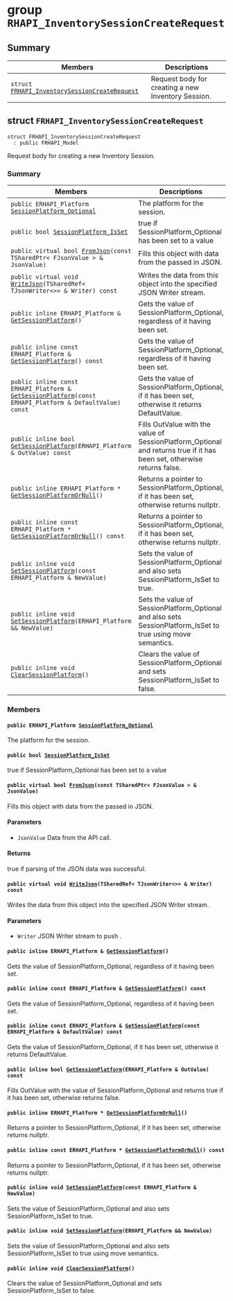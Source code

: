 # group `RHAPI_InventorySessionCreateRequest` <a id="group__RHAPI__InventorySessionCreateRequest"></a>

## Summary

 Members                        | Descriptions                                
--------------------------------|---------------------------------------------
`struct `[`FRHAPI_InventorySessionCreateRequest`](#structFRHAPI__InventorySessionCreateRequest) | Request body for creating a new Inventory Session.

## struct `FRHAPI_InventorySessionCreateRequest` <a id="structFRHAPI__InventorySessionCreateRequest"></a>

```
struct FRHAPI_InventorySessionCreateRequest
  : public FRHAPI_Model
```

Request body for creating a new Inventory Session.

### Summary

 Members                        | Descriptions                                
--------------------------------|---------------------------------------------
`public ERHAPI_Platform `[`SessionPlatform_Optional`](#structFRHAPI__InventorySessionCreateRequest_1a3ce3d37c36fd64abb0c9f2ac71c7de0b) | The platform for the session.
`public bool `[`SessionPlatform_IsSet`](#structFRHAPI__InventorySessionCreateRequest_1ab4b7db4ec8fc04e689de59d6277dd7fd) | true if SessionPlatform_Optional has been set to a value
`public virtual bool `[`FromJson`](#structFRHAPI__InventorySessionCreateRequest_1a0ad9b032707d5e257a32fdb6b775ba2a)`(const TSharedPtr< FJsonValue > & JsonValue)` | Fills this object with data from the passed in JSON.
`public virtual void `[`WriteJson`](#structFRHAPI__InventorySessionCreateRequest_1ac9b911adc322b031836db578fd705c6f)`(TSharedRef< TJsonWriter<>> & Writer) const` | Writes the data from this object into the specified JSON Writer stream.
`public inline ERHAPI_Platform & `[`GetSessionPlatform`](#structFRHAPI__InventorySessionCreateRequest_1a399a8e0b4eff8aa1b5e32465b09bcd1a)`()` | Gets the value of SessionPlatform_Optional, regardless of it having been set.
`public inline const ERHAPI_Platform & `[`GetSessionPlatform`](#structFRHAPI__InventorySessionCreateRequest_1a71d76d23f6e179dd66d70bf12320b279)`() const` | Gets the value of SessionPlatform_Optional, regardless of it having been set.
`public inline const ERHAPI_Platform & `[`GetSessionPlatform`](#structFRHAPI__InventorySessionCreateRequest_1ad83246843db2f5a6cbad43766265996f)`(const ERHAPI_Platform & DefaultValue) const` | Gets the value of SessionPlatform_Optional, if it has been set, otherwise it returns DefaultValue.
`public inline bool `[`GetSessionPlatform`](#structFRHAPI__InventorySessionCreateRequest_1acbb25e0e1ca49d59732c2f58fa7ce40b)`(ERHAPI_Platform & OutValue) const` | Fills OutValue with the value of SessionPlatform_Optional and returns true if it has been set, otherwise returns false.
`public inline ERHAPI_Platform * `[`GetSessionPlatformOrNull`](#structFRHAPI__InventorySessionCreateRequest_1a6b04a45761ddcd173be6bd2f1663b9e4)`()` | Returns a pointer to SessionPlatform_Optional, if it has been set, otherwise returns nullptr.
`public inline const ERHAPI_Platform * `[`GetSessionPlatformOrNull`](#structFRHAPI__InventorySessionCreateRequest_1aa24dff40feb38b6811dbdb940b04c681)`() const` | Returns a pointer to SessionPlatform_Optional, if it has been set, otherwise returns nullptr.
`public inline void `[`SetSessionPlatform`](#structFRHAPI__InventorySessionCreateRequest_1ab36307f16aaf8703733e9f5d40e66aef)`(const ERHAPI_Platform & NewValue)` | Sets the value of SessionPlatform_Optional and also sets SessionPlatform_IsSet to true.
`public inline void `[`SetSessionPlatform`](#structFRHAPI__InventorySessionCreateRequest_1a671e38468880d24200c3234687ed1811)`(ERHAPI_Platform && NewValue)` | Sets the value of SessionPlatform_Optional and also sets SessionPlatform_IsSet to true using move semantics.
`public inline void `[`ClearSessionPlatform`](#structFRHAPI__InventorySessionCreateRequest_1aad55a63e039262d87c1dd0715bd54d71)`()` | Clears the value of SessionPlatform_Optional and sets SessionPlatform_IsSet to false.

### Members

#### `public ERHAPI_Platform `[`SessionPlatform_Optional`](#structFRHAPI__InventorySessionCreateRequest_1a3ce3d37c36fd64abb0c9f2ac71c7de0b) <a id="structFRHAPI__InventorySessionCreateRequest_1a3ce3d37c36fd64abb0c9f2ac71c7de0b"></a>

The platform for the session.

#### `public bool `[`SessionPlatform_IsSet`](#structFRHAPI__InventorySessionCreateRequest_1ab4b7db4ec8fc04e689de59d6277dd7fd) <a id="structFRHAPI__InventorySessionCreateRequest_1ab4b7db4ec8fc04e689de59d6277dd7fd"></a>

true if SessionPlatform_Optional has been set to a value

#### `public virtual bool `[`FromJson`](#structFRHAPI__InventorySessionCreateRequest_1a0ad9b032707d5e257a32fdb6b775ba2a)`(const TSharedPtr< FJsonValue > & JsonValue)` <a id="structFRHAPI__InventorySessionCreateRequest_1a0ad9b032707d5e257a32fdb6b775ba2a"></a>

Fills this object with data from the passed in JSON.

#### Parameters
* `JsonValue` Data from the API call.

#### Returns
true if parsing of the JSON data was successful.

#### `public virtual void `[`WriteJson`](#structFRHAPI__InventorySessionCreateRequest_1ac9b911adc322b031836db578fd705c6f)`(TSharedRef< TJsonWriter<>> & Writer) const` <a id="structFRHAPI__InventorySessionCreateRequest_1ac9b911adc322b031836db578fd705c6f"></a>

Writes the data from this object into the specified JSON Writer stream.

#### Parameters
* `Writer` JSON Writer stream to push .

#### `public inline ERHAPI_Platform & `[`GetSessionPlatform`](#structFRHAPI__InventorySessionCreateRequest_1a399a8e0b4eff8aa1b5e32465b09bcd1a)`()` <a id="structFRHAPI__InventorySessionCreateRequest_1a399a8e0b4eff8aa1b5e32465b09bcd1a"></a>

Gets the value of SessionPlatform_Optional, regardless of it having been set.

#### `public inline const ERHAPI_Platform & `[`GetSessionPlatform`](#structFRHAPI__InventorySessionCreateRequest_1a71d76d23f6e179dd66d70bf12320b279)`() const` <a id="structFRHAPI__InventorySessionCreateRequest_1a71d76d23f6e179dd66d70bf12320b279"></a>

Gets the value of SessionPlatform_Optional, regardless of it having been set.

#### `public inline const ERHAPI_Platform & `[`GetSessionPlatform`](#structFRHAPI__InventorySessionCreateRequest_1ad83246843db2f5a6cbad43766265996f)`(const ERHAPI_Platform & DefaultValue) const` <a id="structFRHAPI__InventorySessionCreateRequest_1ad83246843db2f5a6cbad43766265996f"></a>

Gets the value of SessionPlatform_Optional, if it has been set, otherwise it returns DefaultValue.

#### `public inline bool `[`GetSessionPlatform`](#structFRHAPI__InventorySessionCreateRequest_1acbb25e0e1ca49d59732c2f58fa7ce40b)`(ERHAPI_Platform & OutValue) const` <a id="structFRHAPI__InventorySessionCreateRequest_1acbb25e0e1ca49d59732c2f58fa7ce40b"></a>

Fills OutValue with the value of SessionPlatform_Optional and returns true if it has been set, otherwise returns false.

#### `public inline ERHAPI_Platform * `[`GetSessionPlatformOrNull`](#structFRHAPI__InventorySessionCreateRequest_1a6b04a45761ddcd173be6bd2f1663b9e4)`()` <a id="structFRHAPI__InventorySessionCreateRequest_1a6b04a45761ddcd173be6bd2f1663b9e4"></a>

Returns a pointer to SessionPlatform_Optional, if it has been set, otherwise returns nullptr.

#### `public inline const ERHAPI_Platform * `[`GetSessionPlatformOrNull`](#structFRHAPI__InventorySessionCreateRequest_1aa24dff40feb38b6811dbdb940b04c681)`() const` <a id="structFRHAPI__InventorySessionCreateRequest_1aa24dff40feb38b6811dbdb940b04c681"></a>

Returns a pointer to SessionPlatform_Optional, if it has been set, otherwise returns nullptr.

#### `public inline void `[`SetSessionPlatform`](#structFRHAPI__InventorySessionCreateRequest_1ab36307f16aaf8703733e9f5d40e66aef)`(const ERHAPI_Platform & NewValue)` <a id="structFRHAPI__InventorySessionCreateRequest_1ab36307f16aaf8703733e9f5d40e66aef"></a>

Sets the value of SessionPlatform_Optional and also sets SessionPlatform_IsSet to true.

#### `public inline void `[`SetSessionPlatform`](#structFRHAPI__InventorySessionCreateRequest_1a671e38468880d24200c3234687ed1811)`(ERHAPI_Platform && NewValue)` <a id="structFRHAPI__InventorySessionCreateRequest_1a671e38468880d24200c3234687ed1811"></a>

Sets the value of SessionPlatform_Optional and also sets SessionPlatform_IsSet to true using move semantics.

#### `public inline void `[`ClearSessionPlatform`](#structFRHAPI__InventorySessionCreateRequest_1aad55a63e039262d87c1dd0715bd54d71)`()` <a id="structFRHAPI__InventorySessionCreateRequest_1aad55a63e039262d87c1dd0715bd54d71"></a>

Clears the value of SessionPlatform_Optional and sets SessionPlatform_IsSet to false.

